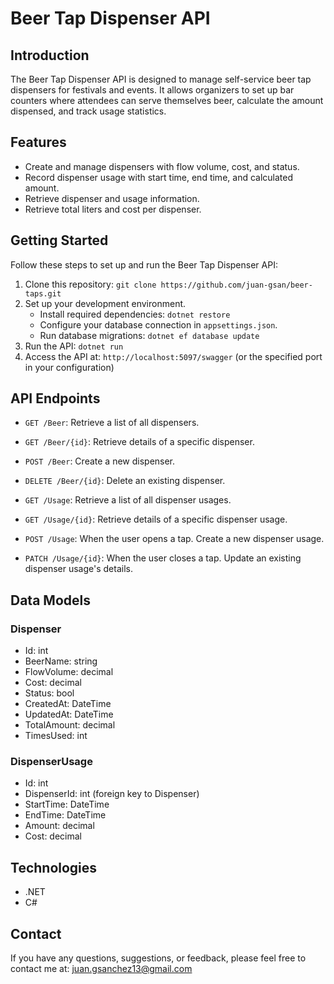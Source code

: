 # Beer Tap Dispenser API

## Introduction

The Beer Tap Dispenser API is designed to manage self-service beer tap dispensers for festivals and events. It allows organizers to set up bar counters where attendees can serve themselves beer, calculate the amount dispensed, and track usage statistics.

## Features

- Create and manage dispensers with flow volume, cost, and status.
- Record dispenser usage with start time, end time, and calculated amount.
- Retrieve dispenser and usage information.
- Retrieve total liters and cost per dispenser.

## Getting Started

Follow these steps to set up and run the Beer Tap Dispenser API:

1. Clone this repository: `git clone https://github.com/juan-gsan/beer-taps.git`
2. Set up your development environment.
   - Install required dependencies: `dotnet restore`
   - Configure your database connection in `appsettings.json`.
   - Run database migrations: `dotnet ef database update`
3. Run the API: `dotnet run`
4. Access the API at: `http://localhost:5097/swagger` (or the specified port in your configuration)

## API Endpoints

- `GET /Beer`: Retrieve a list of all dispensers.
- `GET /Beer/{id}`: Retrieve details of a specific dispenser.
- `POST /Beer`: Create a new dispenser.
- `DELETE /Beer/{id}`: Delete an existing dispenser.

- `GET /Usage`: Retrieve a list of all dispenser usages.
- `GET /Usage/{id}`: Retrieve details of a specific dispenser usage.
- `POST /Usage`: When the user opens a tap. Create a new dispenser usage.
- `PATCH /Usage/{id}`: When the user closes a tap. Update an existing dispenser usage's details.

## Data Models

### Dispenser

- Id: int
- BeerName: string
- FlowVolume: decimal
- Cost: decimal
- Status: bool
- CreatedAt: DateTime
- UpdatedAt: DateTime
- TotalAmount: decimal
- TimesUsed: int

### DispenserUsage

- Id: int
- DispenserId: int (foreign key to Dispenser)
- StartTime: DateTime
- EndTime: DateTime
- Amount: decimal
- Cost: decimal

## Technologies

- .NET
- C#

## Contact

If you have any questions, suggestions, or feedback, please feel free to contact me at: juan.gsanchez13@gmail.com
